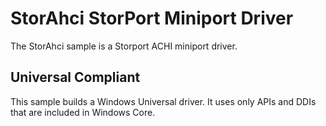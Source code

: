 StorAhci StorPort Miniport Driver
=================================

The StorAhci sample is a Storport ACHI miniport driver.

## Universal Compliant
This sample builds a Windows Universal driver. It uses only APIs and DDIs that are included in Windows Core.

